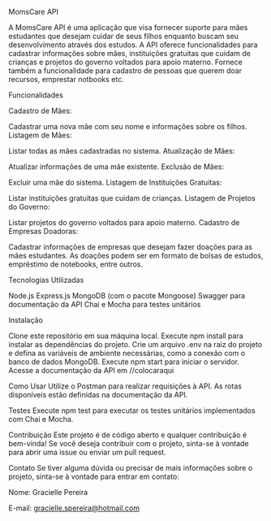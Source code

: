 MomsCare API

A MomsCare API é uma aplicação que visa fornecer suporte para mães estudantes que desejam cuidar de seus filhos enquanto buscam seu desenvolvimento através dos estudos. 
A API oferece funcionalidades para cadastrar informações sobre mães, instituições gratuitas que cuidam de crianças e projetos do governo voltados para apoio materno.
Fornece também a funcionalidade para cadastro de pessoas que querem doar recursos, emprestar notbooks etc.

Funcionalidades

Cadastro de Mães:

Cadastrar uma nova mãe com seu nome e informações sobre os filhos.
Listagem de Mães:

Listar todas as mães cadastradas no sistema.
Atualização de Mães:

Atualizar informações de uma mãe existente.
Exclusão de Mães:

Excluir uma mãe do sistema.
Listagem de Instituições Gratuitas:

Listar instituições gratuitas que cuidam de crianças.
Listagem de Projetos do Governo:

Listar projetos do governo voltados para apoio materno.
Cadastro de Empresas Doadoras:

Cadastrar informações de empresas que desejam fazer doações para as mães estudantes. As doações podem ser em formato de bolsas de estudos, empréstimo de notebooks, entre outros.


Tecnologias Utilizadas

Node.js
Express.js
MongoDB (com o pacote Mongoose)
Swagger para documentação da API
Chai e Mocha para testes unitários

Instalação

Clone este repositório em sua máquina local.
Execute npm install para instalar as dependências do projeto.
Crie um arquivo .env na raiz do projeto e defina as variáveis de ambiente necessárias, como a conexão com o banco de dados MongoDB.
Execute npm start para iniciar o servidor.
Acesse a documentação da API em //colocaraqui

Como Usar
Utilize o Postman para realizar requisições à API. As rotas disponíveis estão definidas na documentação da API.


Testes
Execute npm test para executar os testes unitários implementados com Chai e Mocha.

Contribuição
Este projeto é de código aberto e qualquer contribuição é bem-vinda! Se você deseja contribuir com o projeto, sinta-se à vontade para abrir uma issue ou enviar um pull request.


Contato
Se tiver alguma dúvida ou precisar de mais informações sobre o projeto, sinta-se à vontade para entrar em contato:

Nome: Gracielle Pereira

E-mail: gracielle.spereira@hotmail.com
